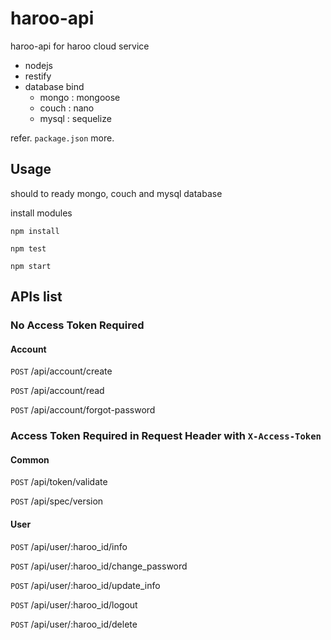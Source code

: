 haroo-api
=========

haroo-api for haroo cloud service

- nodejs
- restify
- database bind
    - mongo : mongoose
    - couch : nano
    - mysql : sequelize

refer. `package.json` more.

## Usage

should to ready mongo, couch and mysql database

install modules

```shell
npm install

npm test

npm start
```

## APIs list

### No Access Token Required

#### Account

`POST` /api/account/create

`POST` /api/account/read

`POST` /api/account/forgot-password

### Access Token Required in Request Header with `X-Access-Token`

#### Common

`POST` /api/token/validate

`POST` /api/spec/version

#### User

`POST` /api/user/:haroo_id/info

`POST` /api/user/:haroo_id/change_password

`POST` /api/user/:haroo_id/update_info

`POST` /api/user/:haroo_id/logout

`POST` /api/user/:haroo_id/delete




